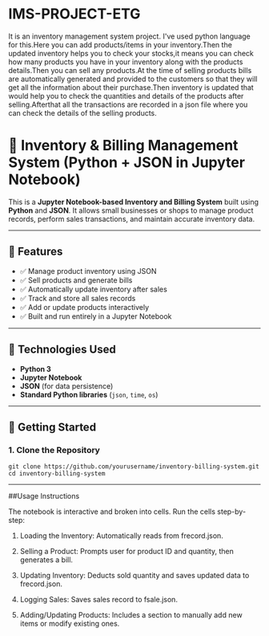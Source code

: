 # IMS-PROJECT-ETG
It is an inventory management system project. I've used python language for this.Here you can add products/items in your inventory.Then the updated inventory helps you to check your stocks,it means you can check how many products you have in your inventory along with the products details.Then you can sell any products.At the time of selling products bills are automatically generated and provided to the customers so that they will get all the information about their purchase.Then inventory is updated that would help you to check the quantities and details of the products after selling.Afterthat all the transactions are recorded in a json file where you can check the details of the selling products.

# 🛒 Inventory & Billing Management System (Python + JSON in Jupyter Notebook)

This is a **Jupyter Notebook-based Inventory and Billing System** built using **Python** and **JSON**. It allows small businesses or shops to manage product records, perform sales transactions, and maintain accurate inventory data.

---

## 📂 Features

- ✅ Manage product inventory using JSON
- ✅ Sell products and generate bills
- ✅ Automatically update inventory after sales
- ✅ Track and store all sales records
- ✅ Add or update products interactively
- ✅ Built and run entirely in a Jupyter Notebook

---

## 🔧 Technologies Used

- **Python 3**
- **Jupyter Notebook**
- **JSON** (for data persistence)
- **Standard Python libraries** (`json`, `time`, `os`)

---

## 🚀 Getting Started

### 1. Clone the Repository


    git clone https://github.com/yourusername/inventory-billing-system.git
    cd inventory-billing-system

----
##Usage Instructions

The notebook is interactive and broken into cells. Run the cells step-by-step:

1. Loading the Inventory: Automatically reads from frecord.json.

2. Selling a Product: Prompts user for product ID and quantity, then generates a bill.

3. Updating Inventory: Deducts sold quantity and saves updated data to frecord.json.

4. Logging Sales: Saves sales record to fsale.json.

5. Adding/Updating Products: Includes a section to manually add new items or modify existing ones.





